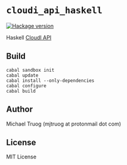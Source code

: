 `cloudi_api_haskell`
====================

[![Hackage version](https://img.shields.io/hackage/v/cloudi.svg?label=Hackage)](https://hackage.haskell.org/package/cloudi)

Haskell [CloudI API](http://cloudi.org/api.html#1_Intro)

Build
-----

    cabal sandbox init
    cabal update
    cabal install --only-dependencies
    cabal configure
    cabal build

Author
------

Michael Truog (mjtruog at protonmail dot com)

License
-------

MIT License

